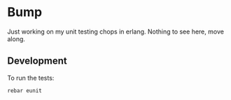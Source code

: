 # Bump

Just working on my unit testing chops in erlang.  Nothing to see here, move along.

## Development

To run the tests:

```shell
rebar eunit
```
